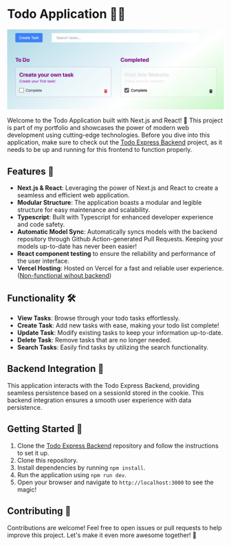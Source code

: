 # Todo Application 🏋️‍♂️

![Todo Application Screenshot](assets/screenshot.png)

Welcome to the Todo Application built with Next.js and React! 🌟 This project is part of my portfolio and showcases the power of modern web development using cutting-edge technologies. Before you dive into this application, make sure to check out the [Todo Express Backend](https://github.com/mdbudnick/todo-express) project, as it needs to be up and running for this frontend to function properly.

## Features 🌈

- **Next.js & React**: Leveraging the power of Next.js and React to create a seamless and efficient web application.
- **Modular Structure**: The application boasts a modular and legible structure for easy maintenance and scalability.
- **Typescript**: Built with Typescript for enhanced developer experience and code safety.
- **Automatic Model Sync**: Automatically syncs models with the backend repository through Github Action-generated Pull Requests. Keeping your models up-to-date has never been easier!
- **React component testing** to ensure the reliability and performance of the user interface.
- **Vercel Hosting**: Hosted on Vercel for a fast and reliable user experience. ([Non-functional wihout backend](https://todo-nextjs-theta-two.vercel.app))

## Functionality 🛠️

- **View Tasks**: Browse through your todo tasks effortlessly.
- **Create Task**: Add new tasks with ease, making your todo list complete!
- **Update Task**: Modify existing tasks to keep your information up-to-date.
- **Delete Task**: Remove tasks that are no longer needed.
- **Search Tasks**: Easily find tasks by utilizing the search functionality.

## Backend Integration 🔄

This application interacts with the Todo Express Backend, providing seamless persistence based on a sessionId stored in the cookie. This backend integration ensures a smooth user experience with data persistence.

## Getting Started 🚀

1. Clone the [Todo Express Backend](https://github.com/mdbudnick/todo-express) repository and follow the instructions to set it up.
2. Clone this repository.
3. Install dependencies by running `npm install`.
4. Run the application using `npm run dev`.
5. Open your browser and navigate to `http://localhost:3000` to see the magic!

## Contributing 🤝

Contributions are welcome! Feel free to open issues or pull requests to help improve this project. Let's make it even more awesome together! 🚀
